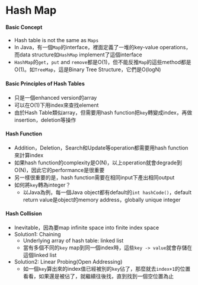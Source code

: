 # Hash Map

#### Basic Concept
- Hash table is not the same as `Maps`
- In Java，有一個`Map`的interface，裡面定義了一堆的key-value operations，而data structure如`HashMap` implement了這個interface
- `HashMap`的`get`，`put` and `remove`都是O(1)，但不能反推`Map`的這些method都是O(1)。如`TreeMap`，這是Binary Tree Structure，它們是O(logN)

#### Basic Principles of Hash Tables
- 只是一個enhanced version的array
- 可以在O(1)下用index來查找element
- 由於Hash Table類似array，但需要用hash function把`key`轉變成index，再做insertion，deletion等操作

#### Hash Function
- Addition，Deletion，Search和Update等operation都需要用hash function來計算index
- 如果hash function的complexity是O(N)，以上operation就會degrade到O(N)，因此它的performance是很重要
- 另一樣很重要的是，hash function需要在相同input下產出相同output
- 如何將`key`轉為integer？
    - 以Java為例，每一個Java object都有default的`int hashCode()`，default return value是object的memory address，globally unique integer

#### Hash Collision
- Inevitable，因為要map infinite space into finite index space
- Solution1: Chaining
    - Underlying array of hash table: linked list
    - 當有多個不同的`key` map到同一個index時，這些`key -> value`就會存儲在這個linked list
- Solution2: Linear Probing(Open Addressing)
    - 如一個`key`算出來的index值已經被別的`key`佔了，那麼就去`index+1`的位置看看，如果還是被佔了，就繼續往後找，直到找到一個空位置為止
